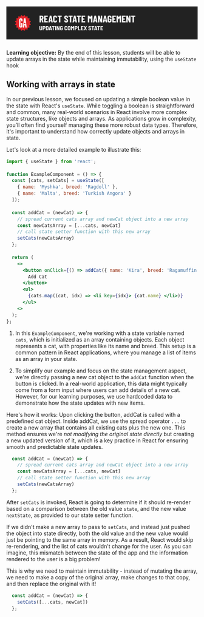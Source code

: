 # ![React State Management - Updating Complex State](./assets/hero.png)

**Learning objective:** By the end of this lesson, students will be able to update arrays in the state while maintaining immutability, using the `useState` hook

## Working with arrays in state

In our previous lesson, we focused on updating a simple boolean value in the state with React's `useState`. While toggling a boolean is straightforward and common, many real-world scenarios in React involve more complex state structures, like objects and arrays. As applications grow in complexity, you’ll often find yourself managing these more robust data types. Therefore, it's important to understand how correctly update objects and arrays in state.

Let's look at a more detailed example to illustrate this:

```jsx
import { useState } from 'react';

function ExampleComponent = () => {
  const [cats, setCats] = useState([
    { name: 'Myshka', breed: 'Ragdoll' },
    { name: 'Malta', breed: 'Turkish Angora' }
  ]);

  const addCat = (newCat) => {
    // spread current cats array and newCat object into a new array
    const newCatsArray = [...cats, newCat]
    // call state setter function with this new array
    setCats(newCatsArray)
  };

  return (
    <>
      <button onClick={() => addCat({ name: 'Kira', breed: 'Ragamuffin' })}>
        Add Cat
      </button>
      <ul>
        {cats.map((cat, idx) => <li key={idx}> {cat.name} </li>)}
      </ul>
    <>
  );
};
```

1. In this `ExampleComponent`, we're working with a state variable named `cats`, which is initialized as an array containing objects. Each object represents a cat, with properties like its name and breed. This setup is a common pattern in React applications, where you manage a list of items as an array in your state.

2. To simplify our example and focus on the state management aspect, we're directly passing a new cat object to the `addCat` function when the button is clicked. In a real-world application, this data might typically come from a form input where users can add details of a new cat. However, for our learning purposes, we use hardcoded data to demonstrate how the state updates with new items.


Here's how it works: Upon clicking the button, addCat is called with a predefined cat object. Inside addCat, we use the spread operator `...` to create a new array that contains all existing cats plus the new one. This method ensures we're *not modifying the original state directly* but creating a new updated version of it, which is a key practice in React for ensuring smooth and predictable state updates.

```js
  const addCat = (newCat) => {
    // spread current cats array and newCat object into a new array
    const newCatsArray = [...cats, newCat]
    // call state setter function with this new array
    setCats(newCatsArray)
  };
```

After `setCats` is invoked, React is going to determine if it should re-render based on a comparison between the old value `state`, and the new value `nextState`, as provided to our state setter function. 

If we didn't make a new array to pass to `setCats`, and instead just pushed the object into state directly, both the old value and the new value would just be pointing to the same array in memory. As a result, React would skip re-rendering, and the list of cats wouldn't change for the user. As you can imagine, this mismatch between the state of the app and the information rendered to the user is a big problem! 

This is why we need to maintain immutability - instead of mutating the array, we need to make a copy of the original array, make changes to that copy, and then replace the original with it! 

```jsx
  const addCat = (newCat) => {
    setCats([...cats, newCat])
  };
```
